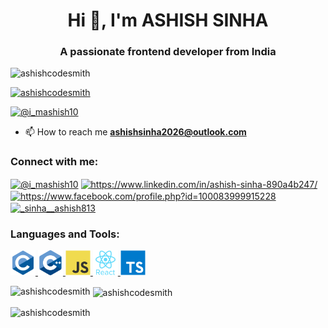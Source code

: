 
<h1 align="center">Hi 👋, I'm ASHISH SINHA</h1>
<h3 align="center">A passionate frontend developer from India</h3>

<p align="left"> <img src="https://komarev.com/ghpvc/?username=ashishcodesmith&label=Profile%20views&color=0e75b6&style=flat" alt="ashishcodesmith" /> </p>

<p align="left"> <a href="https://github.com/ryo-ma/github-profile-trophy"><img src="https://github-profile-trophy.vercel.app/?username=ashishcodesmith" alt="ashishcodesmith" /></a> </p>

<p align="left"> <a href="https://twitter.com/@i_mashish10" target="blank"><img src="https://img.shields.io/twitter/follow/@i_mashish10?logo=twitter&style=for-the-badge" alt="@i_mashish10" /></a> </p>

- 📫 How to reach me **ashishsinha2026@outlook.com**

<h3 align="left">Connect with me:</h3>
<p align="left">
<a href="https://twitter.com/@i_mashish10" target="blank"><img align="center" src="https://raw.githubusercontent.com/rahuldkjain/github-profile-readme-generator/master/src/images/icons/Social/twitter.svg" alt="@i_mashish10" height="30" width="40" /></a>
<a href="https://linkedin.com/in/https://www.linkedin.com/in/ashish-sinha-890a4b247/" target="blank"><img align="center" src="https://raw.githubusercontent.com/rahuldkjain/github-profile-readme-generator/master/src/images/icons/Social/linked-in-alt.svg" alt="https://www.linkedin.com/in/ashish-sinha-890a4b247/" height="30" width="40" /></a>
<a href="https://fb.com/https://www.facebook.com/profile.php?id=100083999915228" target="blank"><img align="center" src="https://raw.githubusercontent.com/rahuldkjain/github-profile-readme-generator/master/src/images/icons/Social/facebook.svg" alt="https://www.facebook.com/profile.php?id=100083999915228" height="30" width="40" /></a>
<a href="https://instagram.com/_sinha__ashish813" target="blank"><img align="center" src="https://raw.githubusercontent.com/rahuldkjain/github-profile-readme-generator/master/src/images/icons/Social/instagram.svg" alt="_sinha__ashish813" height="30" width="40" /></a>
</p>

<h3 align="left">Languages and Tools:</h3>
<p align="left"> <a href="https://www.cprogramming.com/" target="_blank" rel="noreferrer"> <img src="https://raw.githubusercontent.com/devicons/devicon/master/icons/c/c-original.svg" alt="c" width="40" height="40"/> </a> <a href="https://www.w3schools.com/cpp/" target="_blank" rel="noreferrer"> <img src="https://raw.githubusercontent.com/devicons/devicon/master/icons/cplusplus/cplusplus-original.svg" alt="cplusplus" width="40" height="40"/> </a> <a href="https://developer.mozilla.org/en-US/docs/Web/JavaScript" target="_blank" rel="noreferrer"> <img src="https://raw.githubusercontent.com/devicons/devicon/master/icons/javascript/javascript-original.svg" alt="javascript" width="40" height="40"/> </a> <a href="https://reactjs.org/" target="_blank" rel="noreferrer"> <img src="https://raw.githubusercontent.com/devicons/devicon/master/icons/react/react-original-wordmark.svg" alt="react" width="40" height="40"/> </a> <a href="https://www.typescriptlang.org/" target="_blank" rel="noreferrer"> <img src="https://raw.githubusercontent.com/devicons/devicon/master/icons/typescript/typescript-original.svg" alt="typescript" width="40" height="40"/> </a> </p>

<p><img align="left" src="https://github-readme-stats.vercel.app/api/top-langs?username=ashishcodesmith&show_icons=true&locale=en&layout=compact" alt="ashishcodesmith" /></p>

<p>&nbsp;<img align="center" src="https://github-readme-stats.vercel.app/api?username=ashishcodesmith&show_icons=true&locale=en" alt="ashishcodesmith" /></p>

<p><img align="center" src="https://github-readme-streak-stats.herokuapp.com/?user=ashishcodesmith&" alt="ashishcodesmith" /></p>


